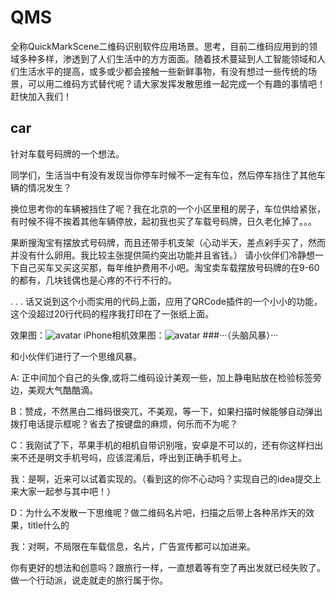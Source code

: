 # QMS
全称QuickMarkScene二维码识别软件应用场景。思考，目前二维码应用到的领域多种多样，渗透到了人们生活中的方方面面。随着技术蔓延到人工智能领域和人们生活水平的提高，或多或少都会接触一些新鲜事物，有没有想过一些传统的场景，可以用二维码方式替代呢？请大家发挥发散思维一起完成一个有趣的事情吧！赶快加入我们！

## car
针对车载号码牌的一个想法。

同学们，生活当中有没有发现当你停车时候不一定有车位，然后停车挡住了其他车辆的情况发生？

换位思考你的车辆被挡住了呢？我在北京的一个小区里租的房子，车位供给紧张，有时候不得不挨着其他车辆停放，起初我也买了车载号码牌，日久老化掉了。。。

果断搜淘宝有摆放式号码牌，而且还带手机支架（心动半天，差点剁手买了，然而并没有什么卵用。我比较主张提供简约突出功能并且省钱。）
请小伙伴们冷静想一下自己买车又买这买那，每年维护费用不小吧。淘宝卖车载摆放号码牌的在9-60的都有，几块钱偶也是心疼的不行不行的。

.
.
.
话又说到这个小而实用的代码上面，应用了QRCode插件的一个小小的功能，这个没超过20行代码的程序我打印在了一张纸上面。

效果图：![avatar](https://raw.githubusercontent.com/yunjiangs/QMS/master/car/images/qrcode.png)
iPhone相机效果图：![avatar](https://raw.githubusercontent.com/yunjiangs/QMS/master/car/images/iphone.jpg)
###···（头脑风暴）···

和小伙伴们进行了一个思维风暴。

A: 正中间加个自己的头像,或将二维码设计美观一些，加上静电贴放在检验标签旁边，美观大气酷酷滴。

B：赞成，不然黑白二维码很突兀，不美观，等一下，如果扫描时候能够自动弹出拨打电话提示框呢？省去了按键盘的麻烦，何乐而不为呢？

C：我刚试了下，苹果手机的相机自带识别哦，安卓是不可以的，还有你这样扫出来不还是明文手机号吗，应该混淆后，呼出到正确手机号上。

我：是啊，近来可以试着实现的。（看到这的你不心动吗？实现自己的idea提交上来大家一起参与其中吧！）

D：为什么不发散一下思维呢？做二维码名片吧，扫描之后带上各种吊炸天的效果，title什么的

我：对啊，不局限在车载信息，名片，广告宣传都可以加进来。

你有更好的想法和创意吗？跟旅行一样，一直想着等有空了再出发就已经失败了。做一个行动派，说走就走的旅行属于你。

